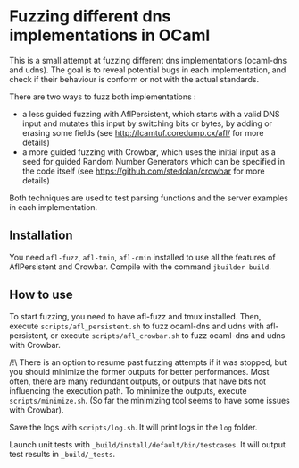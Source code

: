 # Fuzzing different dns implementations in OCaml

This is a small attempt at fuzzing different dns implementations (ocaml-dns and udns). The goal is to reveal potential bugs in each implementation, and check if their behaviour is conform or not with the actual standards.

There are two ways to fuzz both implementations : 
 - a less guided fuzzing with AflPersistent, which starts with a valid DNS input and mutates this input by switching bits or bytes, by adding or erasing some fields (see http://lcamtuf.coredump.cx/afl/ for more details)
 - a more guided fuzzing with Crowbar, which uses the initial input as a seed for guided Random Number Generators which can be specified in the code itself (see https://github.com/stedolan/crowbar for more details)

Both techniques are used to test parsing functions and the server examples in each implementation.

## Installation

You need ```afl-fuzz```, ```afl-tmin```, ```afl-cmin``` installed to use all the features of AflPersistent and Crowbar. Compile with the command ```jbuilder build```.

## How to use

To start fuzzing, you need to have afl-fuzz and tmux installed. Then, execute ```scripts/afl_persistent.sh``` to fuzz ocaml-dns and udns with afl-persistent, or execute ```scripts/afl_crowbar.sh``` to fuzz ocaml-dns and udns with Crowbar.  

/!\ There is an option to resume past fuzzing attempts if it was stopped, but you should minimize the former outputs for better performances. Most often, there are many redundant outputs, or outputs that have bits not influencing the execution path. To minimize the outputs, execute ```scripts/minimize.sh```. (So far the minimizing tool seems to have some issues with Crowbar).

Save the logs with ```scripts/log.sh```. It will print logs in the ```log``` folder.

Launch unit tests with ```_build/install/default/bin/testcases```. It will output test results in ```_build/_tests```.
